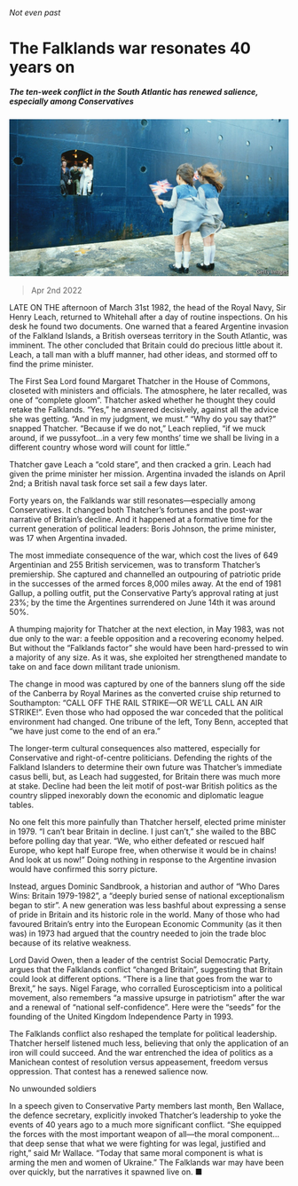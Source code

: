 ###### Not even past

# The Falklands war resonates 40 years on 

##### The ten-week conflict in the South Atlantic has renewed salience, especially among Conservatives 

![image](images/20220402_BRP002_0.jpg) 

> Apr 2nd 2022 

LATE ON THE afternoon of March 31st 1982, the head of the Royal Navy, Sir Henry Leach, returned to Whitehall after a day of routine inspections. On his desk he found two documents. One warned that a feared Argentine invasion of the Falkland Islands, a British overseas territory in the South Atlantic, was imminent. The other concluded that Britain could do precious little about it. Leach, a tall man with a bluff manner, had other ideas, and stormed off to find the prime minister.

The First Sea Lord found Margaret Thatcher in the House of Commons, closeted with ministers and officials. The atmosphere, he later recalled, was one of “complete gloom”. Thatcher asked whether he thought they could retake the Falklands. “Yes,” he answered decisively, against all the advice she was getting. “And in my judgment, we must.” “Why do you say that?” snapped Thatcher. “Because if we do not,” Leach replied, “if we muck around, if we pussyfoot…in a very few months’ time we shall be living in a different country whose word will count for little.”


Thatcher gave Leach a “cold stare”, and then cracked a grin. Leach had given the prime minister her mission. Argentina invaded the islands on April 2nd; a British naval task force set sail a few days later.

Forty years on, the Falklands war still resonates—especially among Conservatives. It changed both Thatcher’s fortunes and the post-war narrative of Britain’s decline. And it happened at a formative time for the current generation of political leaders: Boris Johnson, the prime minister, was 17 when Argentina invaded.

The most immediate consequence of the war, which cost the lives of 649 Argentinian and 255 British servicemen, was to transform Thatcher’s premiership. She captured and channelled an outpouring of patriotic pride in the successes of the armed forces 8,000 miles away. At the end of 1981 Gallup, a polling outfit, put the Conservative Party’s approval rating at just 23%; by the time the Argentines surrendered on June 14th it was around 50%.

A thumping majority for Thatcher at the next election, in May 1983, was not due only to the war: a feeble opposition and a recovering economy helped. But without the “Falklands factor” she would have been hard-pressed to win a majority of any size. As it was, she exploited her strengthened mandate to take on and face down militant trade unionism.

The change in mood was captured by one of the banners slung off the side of the Canberra by Royal Marines as the converted cruise ship returned to Southampton: “CALL OFF THE RAIL STRIKE—OR WE’LL CALL AN AIR STRIKE!”. Even those who had opposed the war conceded that the political environment had changed. One tribune of the left, Tony Benn, accepted that “we have just come to the end of an era.”

The longer-term cultural consequences also mattered, especially for Conservative and right-of-centre politicians. Defending the rights of the Falkland Islanders to determine their own future was Thatcher’s immediate casus belli, but, as Leach had suggested, for Britain there was much more at stake. Decline had been the leit motif of post-war British politics as the country slipped inexorably down the economic and diplomatic league tables.

No one felt this more painfully than Thatcher herself, elected prime minister in 1979. “I can’t bear Britain in decline. I just can’t,” she wailed to the BBC before polling day that year. “We, who either defeated or rescued half Europe, who kept half Europe free, when otherwise it would be in chains! And look at us now!” Doing nothing in response to the Argentine invasion would have confirmed this sorry picture.

Instead, argues Dominic Sandbrook, a historian and author of “Who Dares Wins: Britain 1979-1982”, a “deeply buried sense of national exceptionalism began to stir”. A new generation was less bashful about expressing a sense of pride in Britain and its historic role in the world. Many of those who had favoured Britain’s entry into the European Economic Community (as it then was) in 1973 had argued that the country needed to join the trade bloc because of its relative weakness.

Lord David Owen, then a leader of the centrist Social Democratic Party, argues that the Falklands conflict “changed Britain”, suggesting that Britain could look at different options. “There is a line that goes from the war to Brexit,” he says. Nigel Farage, who corralled Euroscepticism into a political movement, also remembers “a massive upsurge in patriotism” after the war and a renewal of “national self-confidence”. Here were the “seeds” for the founding of the United Kingdom Independence Party in 1993.

The Falklands conflict also reshaped the template for political leadership. Thatcher herself listened much less, believing that only the application of an iron will could succeed. And the war entrenched the idea of politics as a Manichean contest of resolution versus appeasement, freedom versus oppression. That contest has a renewed salience now.

No unwounded soldiers

In a speech given to Conservative Party members last month, Ben Wallace, the defence secretary, explicitly invoked Thatcher’s leadership to yoke the events of 40 years ago to a much more significant conflict. “She equipped the forces with the most important weapon of all—the moral component…that deep sense that what we were fighting for was legal, justified and right,” said Mr Wallace. “Today that same moral component is what is arming the men and women of Ukraine.” The Falklands war may have been over quickly, but the narratives it spawned live on. ■

